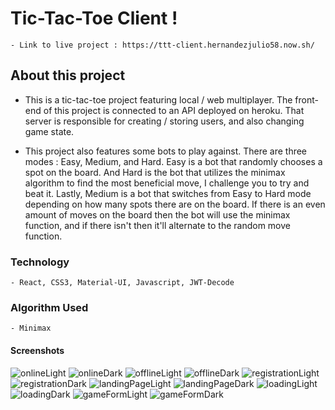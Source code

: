 # Tic-Tac-Toe Client !

    - Link to live project : https://ttt-client.hernandezjulio58.now.sh/

## About this project

- This is a tic-tac-toe project featuring local / web multiplayer. The front-end of this project is connected to an API deployed on heroku. That server is responsible for creating / storing users, and also changing game state.

- This project also features some bots to play against. There are three modes : Easy, Medium, and Hard. Easy is a bot that randomly chooses a spot on the board. And Hard is the bot that utilizes the minimax algorithm to find the most beneficial move, I challenge you to try and beat it. Lastly, Medium is a bot that switches from Easy to Hard mode depending on how many spots there are on the board. If there is an even amount of moves on the board then the bot will use the minimax function, and if there isn't then it'll alternate to the random move function.

### Technology

    - React, CSS3, Material-UI, Javascript, JWT-Decode

### Algorithm Used

    - Minimax

#### Screenshots

![onlineLight](/screenshots/onlineLight.png 'Online Page Light')
![onlineDark](/screenshots/onlineDark.png 'Online Page Dark')
![offlineLight](/screenshots/offlineLight.png 'Offline Page Light')
![offlineDark](/screenshots/offlineDark.png 'Offline Page Dark')
![registrationLight](/screenshots/registrationLight.png 'Registration Page Light')
![registrationDark](/screenshots/registrationDark.png 'Registration Page Dark')
![landingPageLight](/screenshots/landingPageLight.png 'Landing Page Light')
![landingPageDark](/screenshots/landingPageDark.png 'Landing Page Dark')
![loadingLight](/screenshots/loadingLight.png 'Loading Animation Light')
![loadingDark](/screenshots/loadingDark.png 'Loading Animation Dark')
![gameFormLight](/screenshots/gameFormLight.png 'Game Form Page Light')
![gameFormDark](/screenshots/gameFormDark.png 'Game Form Page Dark')
